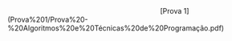 <object data="" type="application/pdf">
</object>
[Prova 1](Prova%201/Prova%20-%20Algoritmos%20e%20Técnicas%20de%20Programação.pdf)
